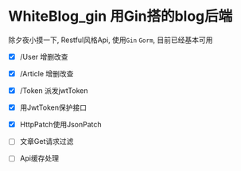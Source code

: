 # WhiteBlog_gin 用Gin搭的blog后端
除夕夜小摸一下, Restful风格Api, 使用`Gin` `Gorm`, 目前已经基本可用

- [x] /User 增删改查
- [x] /Article 增删改查
- [x] /Token 派发jwtToken
- [x] 用JwtToken保护接口
- [x] HttpPatch使用JsonPatch

- [ ] 文章Get请求过滤
- [ ] Api缓存处理



